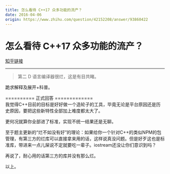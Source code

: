 ```yaml
---
title: 怎么看待 C++17 众多功能的流产？
date: 2016-04-06
origin: https://www.zhihu.com/question/42152208/answer/93860422
---
```

# 怎么看待 C++17 众多功能的流产？

[知乎链接](https://www.zhihu.com/question/42152208/answer/93860422)

---------

<span class="RichText ztext CopyrightRichText-richText" itemprop="text"><blockquote>第二 D 语言编译器很烂，这是有目共睹。<br></blockquote><p>跪求解释及展开+科普。</p><p>========== 正式回答 =============<br>我觉得C++目前的目标是好好做一个造轮子的工具，毕竟无论是平台原因还是历史原因，要把这些新特性全部加上难度都太大了。</p><p>更何况就算你全部进了标准，实现不统一结果还是无聊。</p><p>至于题主更新的“烂不如没有好”的理论：如果给你一个针对C++的类似NPM的包管理，有第三方的烂库可以直接拿来用的话，这样说真没问题。但是好歹这也是标准库，带进来一点儿屎说不定就要吃一辈子。iostream还没让你们意识到吗？</p><p>再说了，耐心用的话第三方的库并没有那么烂。</p>以上。</span>